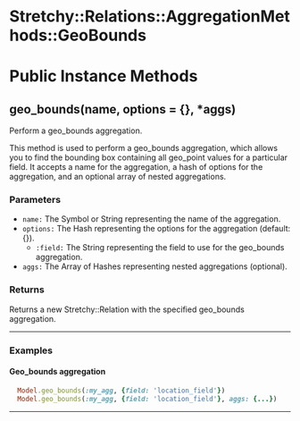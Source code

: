 # Stretchy::Relations::AggregationMethods::GeoBounds [](#module-Stretchy::Relations::AggregationMethods::GeoBounds) [](#top)

    

# Public Instance Methods

      
## geo_bounds(name, options = {}, *aggs) [](#method-i-geo_bounds)
         
Perform a geo_bounds aggregation.

This method is used to perform a geo_bounds aggregation, which allows you to find the bounding box containing all geo_point values for a particular field. It accepts a name for the aggregation, a hash of options for the aggregation, and an optional array of nested aggregations.

### Parameters

- `name:` The Symbol or String representing the name of the aggregation.
- `options:` The Hash representing the options for the aggregation (default: {}).
    - `:field:` The String representing the field to use for the geo_bounds aggregation.
- `aggs:` The Array of Hashes representing nested aggregations (optional).

### Returns
Returns a new Stretchy::Relation with the specified geo_bounds aggregation.

---

### Examples

#### Geo_bounds aggregation

```ruby
  Model.geo_bounds(:my_agg, {field: 'location_field'})
  Model.geo_bounds(:my_agg, {field: 'location_field'}, aggs: {...})
```  
        
---

